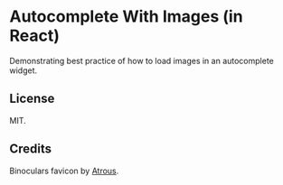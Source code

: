 # Autocomplete With Images (in React)

Demonstrating best practice of how to load images in an autocomplete
widget.

## License

MIT.

## Credits

Binoculars favicon by [Atrous](https://www.iconfinder.com/iconsets/atrous).
